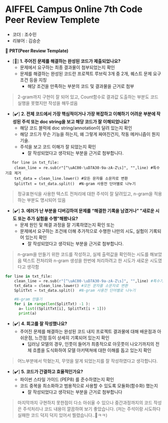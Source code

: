 # AIFFEL Campus Online 7th Code Peer Review Templete

- 코더 : 조수민
- 리뷰어 : 김승순



🔑 **PRT(Peer Review Template)**

- [🔼]  **1. 주어진 문제를 해결하는 완성된 코드가 제출되었나요?**
    - 문제에서 요구하는 최종 결과물이 첨부되었는지 확인
    - 문제를 해결하는 완성된 코드란 프로젝트 루브릭 3개 중 2개, 
    퀘스트 문제 요구조건 등을 지칭
        - 해당 조건을 만족하는 부분의 코드 및 결과물을 근거로 첨부
     
> 2-gram까지 구현이 잘 되어 있고, Count함수로 결과값 도출하는 부분도 코드 실행을 못했지만 작성을 해두셨음
    
- [✔️]  **2. 전체 코드에서 가장 핵심적이거나 가장 복잡하고 이해하기 어려운 부분에 작성된 
주석 또는 doc string을 보고 해당 코드가 잘 이해되었나요?**
    - 해당 코드 블럭에 doc string/annotation이 달려 있는지 확인
    - 해당 코드가 무슨 기능을 하는지, 왜 그렇게 짜여진건지, 작동 메커니즘이 뭔지 기술.
    - 주석을 보고 코드 이해가 잘 되었는지 확인
        - 잘 작성되었다고 생각되는 부분을 근거로 첨부합니다.
          
```     
   for line in txt_file:
    clean_line = re.sub(r"[^\uAC00-\uD7A30-9a-zA-Z\s]", "",line) #특수기호 제거
    txt_data = clean_line.lower() #모든 문자를 소문자로 변환
    SplitTxt = txt_data.split()  #N-gram 사용전 단어별로 나누기
```

> 정규표현식을 사용한 텍스트 전처리에 대한 주석이 잘 달려있고, n-gram을 적용하는 부분도 명시되어 있음


- [✔️]  **3. 에러가 난 부분을 디버깅하여 문제를 “해결한 기록을 남겼거나” 
”새로운 시도 또는 추가 실험을 수행”해봤나요?**
    - 문제 원인 및 해결 과정을 잘 기록하였는지 확인 또는
    - 문제에서 요구하는 조건에 더해 추가적으로 수행한 나만의 시도, 
    실험이 기록되어 있는지 확인
        - 잘 작성되었다고 생각되는 부분을 근거로 첨부합니다.
     
> n-gram을 만들기 위한 코드를 작성하고, 실제 출력값을 확인하는 시도를 해보았음
> 텍스트 전처리와 n-gram 생성을 한번에 처리하려고 한 시도가 새로운 시도였다고 생각함

```python
for line in txt_file:
    clean_line = re.sub(r"[^\uAC00-\uD7A30-9a-zA-Z\s]", "",line) #특수기호 제거
    txt_data = clean_line.lower() #모든 문자를 소문자로 변환
    SplitTxt = txt_data.split()  #N-gram 사용전 단어별로 나누기

    #N-gram 만들기
    for i in range(len(SplitTxt) -1 ):
      a= list((SplitTxt[i], SplitTxt[i + 1]))
      print(a)
```

       
- [✔️]  **4. 회고를 잘 작성했나요?**
    - 주어진 문제를 해결하는 완성된 코드 내지 프로젝트 결과물에 대해
    배운점과 아쉬운점, 느낀점 등이 상세히 기록되어 있는지 확인
        - 딥러닝 모델의 경우,
        인풋이 들어가 최종적으로 아웃풋이 나오기까지의 전체 흐름을 도식화하여 
        모델 아키텍쳐에 대한 이해를 돕고 있는지 확인

> 어느부분에서 막혔는지, 무엇을 알게 되었는지를 잘 작성하였다고 생각합니다.

- [✔️]  **5. 코드가 간결하고 효율적인가요?**
    - 파이썬 스타일 가이드 (PEP8) 를 준수하였는지 확인
    - 코드 중복을 최소화하고 범용적으로 사용할 수 있도록 모듈화(함수화) 했는지
        - 잘 작성되었다고 생각되는 부분을 근거로 첨부합니다

> 마지막까지 구현하지 못한점이 다소 아쉬울 수 있으나 중간과정까지의 코드 작성은 주석처리나 코드 내용이 깔끔하여 보기 좋았습니다. (저는 주석이랑 시도하다 실패한 코드 덕지 덕지 있어서 찔렸습니다..🫡ㅋㅋ)
